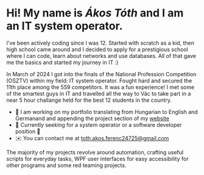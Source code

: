 Hi! My name is *Ákos Tóth* and I am an **IT system operator**.
=================================================================================================================================

I've been actively coding since I was 12. Started with scratch as a kid, then high schooI came around and I decided to apply for a prestigious school where I can code, learn about networks and use databases. All of that gave me the basics and started my journey in IT :)

In March of 2024 I got into the finals of the National Profession Competition (OSZTV) within my field: IT system operator. Fought hard and secured the 11th place among the 559 competitors. It was a fun experience! I met some of the smartest guys in IT and travelled all the way to Vác to take part in a near 5 hour challange held for the best 12 students in the country.

* 🧠  I am working on my portfolio translating from Hungarian to English and Germanand and appending the project section of my [website](https://www.it-kalauz.com)
* 💼  Currently seeking for a system operator or a software developer position 👀
* ✉️  You can contact me at [toth.akos.ferenc24725@gmail.com](mailto:toth.akos.ferenc24725@gmail.com)

The majority of my projects revolve around automation, crafting useful scripts for everyday tasks, WPF user interfaces for easy accessibility for other programs and some red teaming projects.
